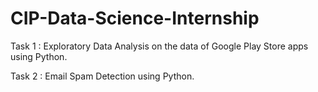 # CIP-Data-Science-Internship

Task 1 : Exploratory Data Analysis on the data of Google Play Store apps using Python.

Task 2 : Email Spam Detection using Python.
